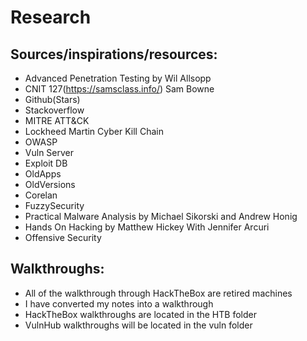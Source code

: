 # Research
## Sources/inspirations/resources:
 * Advanced Penetration Testing by Wil Allsopp
 * CNIT 127(https://samsclass.info/) Sam Bowne
 * Github(Stars)
 * Stackoverflow
 * MITRE ATT&CK 
 * Lockheed Martin Cyber Kill Chain
 * OWASP 
 * Vuln Server
 * Exploit DB
 * OldApps
 * OldVersions
 * Corelan
 * FuzzySecurity
 * Practical Malware Analysis by Michael Sikorski and Andrew Honig
 * Hands On Hacking by Matthew Hickey With Jennifer Arcuri
 * Offensive Security 
## Walkthroughs:
 * All of the walkthrough through HackTheBox are retired machines
 * I have converted my notes into a walkthrough
 * HackTheBox walkthroughs are located in the HTB folder
 * VulnHub walkthroughs will be located in the vuln folder
